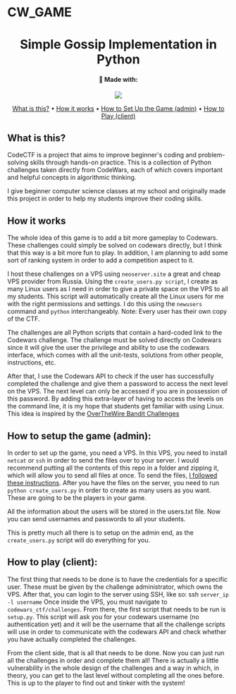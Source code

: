 <h1> CW_GAME </h1>

<div align="center">

# Simple Gossip Implementation in Python

#### 🔧 Made with:
![](https://img.shields.io/badge/-Python-informational?style=flat&logo=Python&logoColor=white)

[What is this?](#whatisthis)
•
[How it works](#howitworks) 
•
[How to Set Up the Game (admin)](#howtosetupthegame)
•
[How to Play (client)](#howtoplay) 

</div>

## What is this?
CodeCTF is a project that aims to improve beginner's coding and problem-solving skills through hands-on practice. This is a collection of Python challenges taken directly from CodeWars, each of which covers important and helpful concepts in algorithmic thinking.

I give beginner computer science classes at my school and originally made this project in order to help my students improve their coding skills.

## How it works
The whole idea of this game is to add a bit more gameplay to Codewars. These challenges could simply be solved on codewars directly, but I think that this way is a bit more fun to play. In addition, I am planning to add some sort of ranking system in order to add a competition aspect to it.

I host these challenges on a VPS using `neoserver.site` a great and cheap VPS provider from Russia. Using the ```create_users.py script```, I create as many Linux users as I need in order to give a private space on the VPS to all my students. This script will automatically create all the Linux users for me with the right permissions and settings. I do this using the `newusers` command and `python` interchangeably. Note: Every user has their own copy of the CTF.

The challenges are all Python scripts that contain a hard-coded link to the Codewars challenge. The challenge must be solved directly on Codewars since it will give the user the privilege and ability to use the codewars interface, which comes with all the unit-tests, solutions from other people, instructions, etc.

After that, I use the Codewars API to check if the user has successfully completed the challenge and give them a password to access the next level on the VPS. The next level can only be accessed if you are in possession of this password. By adding this extra-layer of having to access the levels on the command line, it is my hope that students get familiar with using Linux. This idea is inspired by the [OverTheWire Bandit Challenges](https://overthewire.org/wargames/bandit/)

## How to setup the game (admin):
In order to set up the game, you need a VPS. In this VPS, you need to install `netcat` or `ssh` in order to send the files over to your server. I would recommend putting all the contents of this repo in a folder and zipping it, which will allow you to send all files at once. To send the files, [I followed these instructions](https://nakkaya.com/2009/04/15/using-netcat-for-file-transfers/). After you have the files on the server, you need to run `python create_users.py` in order to create as many users as you want. These are going to be the players in your game.

All the information about the users will be stored in the users.txt file. Now you can send usernames and passwords to all your students.

This is pretty much all there is to setup on the admin end, as the ```create_users.py``` script will do everything for you.

## How to play (client):
The first thing that needs to be done is to have the credentials for a specific user. These must be given by the challenge administrator, which owns the VPS. After that, you can login to the server using SSH, like so:
ssh ```server_ip -l username``` Once inside the VPS, you must navigate to ```codewars_ctf/challenges```. From there, the first script that needs to be run is `setup.py`. This script will ask you for your codewars username (no authentication yet) and it will be the username that all the challenge scripts will use in order to communicate with the codewars API and check whether you have actually completed the challenges.

From the client side, that is all that needs to be done. Now you can just run all the challenges in order and complete them all! There is actually a little vulnerability in the whole design of the challenges and a way in which, in theory, you can get to the last level without completing all the ones before. This is up to the player to find out and tinker with the system!
